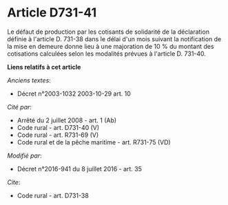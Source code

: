 # Article D731-41

Le défaut de production par les cotisants de solidarité de la déclaration définie à l'article D. 731-38 dans le délai d'un
mois suivant la notification de la mise en demeure donne lieu à une majoration de 10 % du montant des cotisations calculées
selon les modalités prévues à l'article D. 731-40.

**Liens relatifs à cet article**

_Anciens textes_:

  - Décret n°2003-1032 2003-10-29 art. 10

_Cité par_:

  - Arrêté du 2 juillet 2008 - art. 1 (Ab)
  - Code rural - art. D731-40 (V)
  - Code rural - art. R731-69 (V)
  - Code rural et de la pêche maritime - art. R731-75 (VD)

_Modifié par_:

  - Décret n°2016-941 du 8 juillet 2016 - art. 35

_Cite_:

  - Code rural - art. D731-38
